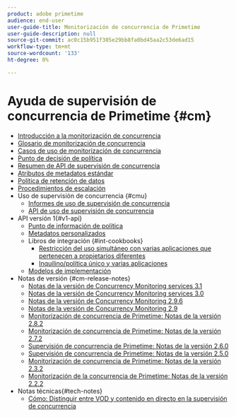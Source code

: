 ```yaml
---
product: adobe primetime
audience: end-user
user-guide-title: Monitorización de concurrencia de Primetime
user-guide-description: null
source-git-commit: ac0c15b951f305e29bb8fa0bd45aa2c53de6ad15
workflow-type: tm+mt
source-wordcount: '133'
ht-degree: 0%

---
```



# Ayuda de supervisión de concurrencia de Primetime {#cm}

+ [Introducción a la monitorización de concurrencia](cm-home.md)
+ [Glosario de monitorización de concurrencia](cm-glossary.md)
+ [Casos de uso de monitorización de concurrencia](cm-use-cases.md)
+ [Punto de decisión de política](cm-policy-decision-point.md)
+ [Resumen de API de supervisión de concurrencia](cm-api-overview.md)
+ [Atributos de metadatos estándar](standard-metadata-attributes.md)
+ [Política de retención de datos](data-retention-policy.md)
+ [Procedimientos de escalación](cm-escalation-procedures.md)
+ Uso de supervisión de concurrencia {#cmu}
   + [Informes de uso de supervisión de concurrencia](cm-usage-reports.md)
   + [API de uso de supervisión de concurrencia](cmu-api.md)
+ API versión 1{#v1-api}
   + [Punto de información de política](policy-info-pt-versionone.md)
   + [Metadatos personalizados](custom-metadata.md)
   + Libros de integración {#int-cookbooks}
      + [Restricción del uso simultáneo con varias aplicaciones que pertenecen a propietarios diferentes](restrict-concurr-usage-mult-apps.md)
      + [Inquilino/política único y varias aplicaciones](single-tenant-policy-mult-app.md)
   + [Modelos de implementación](implementation-models.md)
+ Notas de versión {#cm-release-notes}
   + [Notas de la versión de Concurrency Monitoring services 3.1](rn-cm-services-31.md)
   + [Notas de la versión de Concurrency Monitoring services 3.0](rn-cm-services-30.md)
   + [Notas de la versión de Concurrency Monitoring 2.9.6](rn-cm-296.md)
   + [Notas de la versión de Concurrency Monitoring 2.9](rn-cm-29.md)
   + [Monitorización de concurrencia de Primetime: Notas de la versión 2.8.2](rn-cm-282.md)
   + [Monitorización de concurrencia de Primetime: Notas de la versión 2.7.2](rn-cm-272.md)
   + [Supervisión de concurrencia de Primetime: Notas de la versión 2.6.0](rn-cm-260.md)
   + [Supervisión de concurrencia de Primetime: Notas de la versión 2.5.0](rn-cm-250.md)
   + [Monitorización de concurrencia de Primetime: Notas de la versión 2.3.2](rn-cm-232.md)
   + [Monitorización de la concurrencia de Primetime: Notas de la versión 2.2.2](rn-cm-222.md)
+ Notas técnicas{#tech-notes}
   + [Cómo: Distinguir entre VOD y contenido en directo en la supervisión de concurrencia](vod-live-dist.md)
<!--    + [Usage reports](usage-rep-versionone.md) -->

